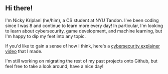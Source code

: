Hi there!
---------------------------------------------------------------------------------------------------------------------------------------------------------------

I'm Nicky Kriplani (he/him), a CS student at NYU Tandon. I've been coding since I was 8 and continue to learn more every day! In particular, I'm looking to learn about cybersecurity, game development, and machine learning, but I'm happy to dip my feet into any topic.

If you'd like to gain a sense of how I think, here's a [cybersecurity explainer video](https://www.youtube.com/watch?v=Mdeu__zgEUo) that I made.

I'm still working on migrating the rest of my past projects onto Github, but feel free to take a look around; have a nice day!
